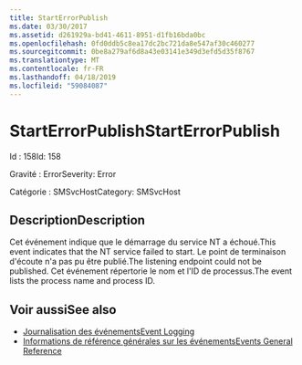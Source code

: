 ```yaml
---
title: StartErrorPublish
ms.date: 03/30/2017
ms.assetid: d261929a-bd41-4611-8951-d1fb16bda0bc
ms.openlocfilehash: 0fd0ddb5c8ea17dc2bc721da8e547af30c460277
ms.sourcegitcommit: 0be8a279af6d8a43e03141e349d3efd5d35f8767
ms.translationtype: MT
ms.contentlocale: fr-FR
ms.lasthandoff: 04/18/2019
ms.locfileid: "59084087"
---
```

# <a name="starterrorpublish"></a><span data-ttu-id="ad8c5-102">StartErrorPublish</span><span class="sxs-lookup"><span data-stu-id="ad8c5-102">StartErrorPublish</span></span>
<span data-ttu-id="ad8c5-103">Id : 158</span><span class="sxs-lookup"><span data-stu-id="ad8c5-103">Id: 158</span></span>  
  
 <span data-ttu-id="ad8c5-104">Gravité : Error</span><span class="sxs-lookup"><span data-stu-id="ad8c5-104">Severity: Error</span></span>  
  
 <span data-ttu-id="ad8c5-105">Catégorie : SMSvcHost</span><span class="sxs-lookup"><span data-stu-id="ad8c5-105">Category: SMSvcHost</span></span>  
  
## <a name="description"></a><span data-ttu-id="ad8c5-106">Description</span><span class="sxs-lookup"><span data-stu-id="ad8c5-106">Description</span></span>  
 <span data-ttu-id="ad8c5-107">Cet événement indique que le démarrage du service NT a échoué.</span><span class="sxs-lookup"><span data-stu-id="ad8c5-107">This event indicates that the NT service failed to start.</span></span> <span data-ttu-id="ad8c5-108">Le point de terminaison d'écoute n'a pas pu être publié.</span><span class="sxs-lookup"><span data-stu-id="ad8c5-108">The listening endpoint could not be published.</span></span> <span data-ttu-id="ad8c5-109">Cet événement répertorie le nom et l'ID de processus.</span><span class="sxs-lookup"><span data-stu-id="ad8c5-109">The event lists the process name and process ID.</span></span>  
  
## <a name="see-also"></a><span data-ttu-id="ad8c5-110">Voir aussi</span><span class="sxs-lookup"><span data-stu-id="ad8c5-110">See also</span></span>

- [<span data-ttu-id="ad8c5-111">Journalisation des événements</span><span class="sxs-lookup"><span data-stu-id="ad8c5-111">Event Logging</span></span>](../../../../../docs/framework/wcf/diagnostics/event-logging/index.md)
- [<span data-ttu-id="ad8c5-112">Informations de référence générales sur les événements</span><span class="sxs-lookup"><span data-stu-id="ad8c5-112">Events General Reference</span></span>](../../../../../docs/framework/wcf/diagnostics/event-logging/events-general-reference.md)
